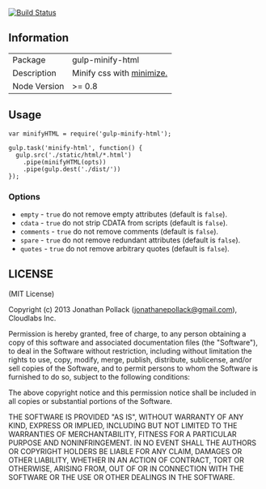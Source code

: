 [![Build Status](https://travis-ci.org/jonathanepollack/gulp-minify-html.png?branch=master)](https://travis-ci.org/jonathanepollack/gulp-minify-html)
## Information

<table>
<tr> 
<td>Package</td><td>gulp-minify-html</td>
</tr>
<tr>
<td>Description</td>
<td>Minify css with <a href="https://github.com/Moveo/minimize">minimize.</a></td>
</tr>
<tr>
<td>Node Version</td>
<td>>= 0.8</td>
</tr>
</table>

## Usage

```
var minifyHTML = require('gulp-minify-html');

gulp.task('minify-html', function() {
  gulp.src('./static/html/*.html')
    .pipe(minifyHTML(opts))
    .pipe(gulp.dest('./dist/'))
});
```
### Options
* `empty` - `true` do not remove empty attributes (default is `false`).
* `cdata` - `true` do not strip CDATA from scripts (default is `false`).
* `comments` - `true` do not remove comments (default is `false`).
* `spare` - `true` do not remove redundant attributes (default is `false`).
* `quotes` - `true` do not remove arbitrary quotes (default is `false`).


## LICENSE

(MIT License)

Copyright (c) 2013 Jonathan Pollack (<jonathanepollack@gmail.com>), Cloudlabs Inc.

Permission is hereby granted, free of charge, to any person obtaining
a copy of this software and associated documentation files (the
"Software"), to deal in the Software without restriction, including
without limitation the rights to use, copy, modify, merge, publish,
distribute, sublicense, and/or sell copies of the Software, and to
permit persons to whom the Software is furnished to do so, subject to
the following conditions:

The above copyright notice and this permission notice shall be
included in all copies or substantial portions of the Software.

THE SOFTWARE IS PROVIDED "AS IS", WITHOUT WARRANTY OF ANY KIND,
EXPRESS OR IMPLIED, INCLUDING BUT NOT LIMITED TO THE WARRANTIES OF
MERCHANTABILITY, FITNESS FOR A PARTICULAR PURPOSE AND
NONINFRINGEMENT. IN NO EVENT SHALL THE AUTHORS OR COPYRIGHT HOLDERS BE
LIABLE FOR ANY CLAIM, DAMAGES OR OTHER LIABILITY, WHETHER IN AN ACTION
OF CONTRACT, TORT OR OTHERWISE, ARISING FROM, OUT OF OR IN CONNECTION
WITH THE SOFTWARE OR THE USE OR OTHER DEALINGS IN THE SOFTWARE.
